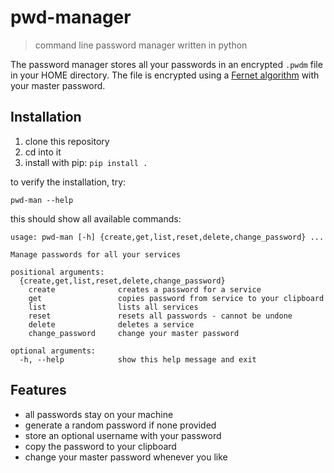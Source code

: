 # pwd-manager

> command line password manager written in python

The password manager stores all your passwords in an encrypted `.pwdm` file in your HOME directory. The file is encrypted using a [Fernet algorithm](https://cryptography.io/en/latest/fernet.html?highlight=fernet#using-passwords-with-fernet) with your master password.

## Installation

1. clone this repository
2. cd into it
3. install with pip: `pip install .`

to verify the installation, try:

```shell
pwd-man --help
```

this should show all available commands:

```shell
usage: pwd-man [-h] {create,get,list,reset,delete,change_password} ...

Manage passwords for all your services

positional arguments:
  {create,get,list,reset,delete,change_password}
    create              creates a password for a service
    get                 copies password from service to your clipboard
    list                lists all services
    reset               resets all passwords - cannot be undone
    delete              deletes a service
    change_password     change your master password

optional arguments:
  -h, --help            show this help message and exit
```


## Features

+ all passwords stay on your machine
+ generate a random password if none provided
+ store an optional username with your password
+ copy the password to your clipboard
+ change your master password whenever you like




